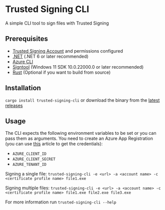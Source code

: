 # Trusted Signing CLI

A simple CLI tool to sign files with Trusted Signing

## Prerequisites

-   [Trusted Signing Account](https://learn.microsoft.com/en-us/azure/trusted-signing/quickstart?tabs=registerrp-portal,account-portal,certificateprofile-portal,deleteresources-portal) and permissions configured
-   [.NET](https://dotnet.microsoft.com/en-us/download/dotnet/8.0) (.NET 6 or later recommended)
-   [Azure CLI](https://learn.microsoft.com/en-us/cli/azure/install-azure-cli-windows?tabs=azure-cli#install-or-update)
-   [Signtool](https://learn.microsoft.com/en-us/dotnet/framework/tools/signtool-exe) (Windows 11 SDK 10.0.22000.0 or later recommended)
-   [Rust](https://www.rust-lang.org/) (Optional if you want to build from source)

## Installation

`cargo install trusted-signing-cli` or download the binary from the [latest releases](https://github.com/levminer/trusted-signing-cli/releases)

## Usage

The CLI expects the following environment variables to be set or you can pass them as arguments. You need to create an Azure App Registration (you can use [this](https://dotnet.microsoft.com/en-us/download/dotnet/8.0) article to get the credentials):

-   `AZURE_CLIENT_ID`
-   `AZURE_CLIENT_SECRET`
-   `AZURE_TENANT_ID`

Signing a single file:
`trusted-signing-cli -e <url> -a <account name> -c <certificate profile name> file1.exe`

Signing multiple files:
`trusted-signing-cli -e <url> -a <account name> -c <certificate profile name> file1.exe file2.exe file3.exe`

For more information run `trusted-signing-cli --help`

